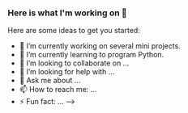 ### Here is what I'm working on 👋

Here are some ideas to get you started:

- 🔭 I’m currently working on several mini projects.
- 🌱 I’m currently learning to program Python.
- 👯 I’m looking to collaborate on ...
- 🤔 I’m looking for help with ...
- 💬 Ask me about ...
- 📫 How to reach me: ...
- ⚡ Fun fact: ...
-->
